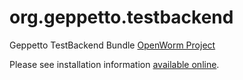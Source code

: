 org.geppetto.testbackend
======================================

Geppetto TestBackend Bundle [OpenWorm Project](http://openworm.org)

Please see installation information [available online](http://bit.ly/NBuKjd).